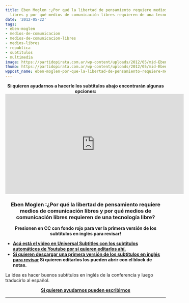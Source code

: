 ```yaml
---
title: Eben Moglen :¿Por qué la libertad de pensamiento requiere medios de comunicación
  libres y por qué medios de comunicación libres requieren de una tecnología libre?
date: '2012-05-22'
tags:
- eben-moglen
- medios-de-comunicacion
- medios-de-comunicacion-libres
- medios-libres
- republica
- subtitulos
- multimedia
image: https://partidopirata.com.ar/wp-content/uploads/2012/05/mid-Eben_Moglen_-_From_the_birth_of_printing_to_industrial_culture_the_root_of_copyright.ogv.jpg
thumb: https://partidopirata.com.ar/wp-content/uploads/2012/05/mid-Eben_Moglen_-_From_the_birth_of_printing_to_industrial_culture_the_root_of_copyright.ogv-150x150.jpg
wppost_name: eben-moglen-por-que-la-libertad-de-pensamiento-requiere-medios-de-comunicacion-libres-y-por-que-medios-de-comunicacion-libres-requieren-de-una-tecnologia-libre
---
```


<center><strong>Si quieren ayudarnos a hacerle los subtítulos abajo encontrarán algunas opciones:</strong></center><center></center><center>
<iframe src="http://www.youtube.com/embed/8i0VzSeItfg" frameborder="0" width="560" height="315"></iframe></center>
<h3 style="text-align: center;">Eben Moglen :¿Por qué la libertad de pensamiento requiere medios de comunicación libres y por qué medios <strong>de comunicación libres requieren de una tecnología libre?</strong></h3>
<p style="text-align: center;"><strong>Presionen en CC con fondo rojo para ver la primera versión de los subtítulos en inglés para revisar!</strong></p>

<ul>
	<li><strong><a href="https://www.universalsubtitles.org/es-ar/videos/GRvQQx5gqQ1F/info/porque-la-libertad-de-pensamiento-requiere-medios-independientes-y/#" target="_blank">Acá está el video en Universal Subtitles con los subtítulos automáticos de Youtube por si quieren editarlos ahí.</a></strong></li>
	<li><strong><a href="https://rapidshare.com/files/2108126907/ebenmoglen.srt" target="_blank">Si quieren descargar una primera versión de los subtítulos en inglés para revisar</a> Si quieren editarlos los pueden abrir con el block de notas.</strong></li>
</ul>
La idea es hacer buenos subtítulos en inglés de la conferencia y luego traducirlo al español.
<p style="text-align: center;"><strong><a href="https://partidopirata.com.ar/contacto" target="_blank">Si quieren ayudarnos pueden escribirnos </a></strong></p>


<hr />
